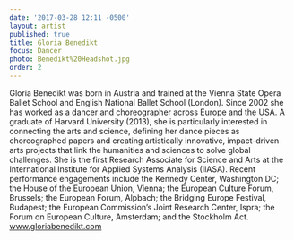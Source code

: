```yaml
---
date: '2017-03-28 12:11 -0500'
layout: artist
published: true
title: Gloria Benedikt
focus: Dancer
photo: Benedikt%20Headshot.jpg
order: 2
---
```

Gloria Benedikt was born in Austria and trained at the Vienna State Opera Ballet School and English National Ballet School (London). Since 2002 she has worked as a dancer and choreographer across Europe and the USA. A graduate of Harvard University (2013), she is particularly interested in connecting the arts and science, defining her dance pieces as choreographed papers and creating artistically innovative, impact-driven arts projects that link the humanities and sciences to solve global challenges. She is the first Research Associate for Science and Arts at the International Institute for Applied Systems Analysis (IIASA). Recent performance engagements include the Kennedy Center, Washington DC; the House of the European Union, Vienna; the European Culture Forum, Brussels; the European Forum, Alpbach; the Bridging Europe Festival, Budapest; the European Commission’s Joint Research Center, Ispra; the Forum on European Culture, Amsterdam; and the Stockholm Act. www.gloriabenedikt.com 

